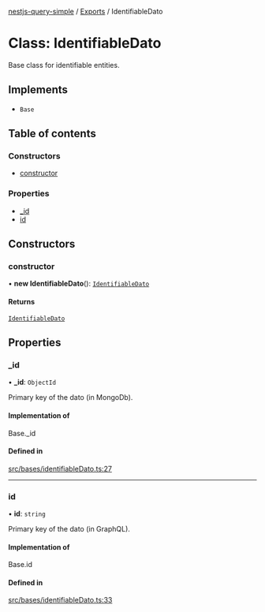 [nestjs-query-simple](../README.md) / [Exports](../modules.md) / IdentifiableDato

# Class: IdentifiableDato

Base class for identifiable entities.

## Implements

- `Base`

## Table of contents

### Constructors

- [constructor](IdentifiableDato.md#constructor)

### Properties

- [\_id](IdentifiableDato.md#_id)
- [id](IdentifiableDato.md#id)

## Constructors

### constructor

• **new IdentifiableDato**(): [`IdentifiableDato`](IdentifiableDato.md)

#### Returns

[`IdentifiableDato`](IdentifiableDato.md)

## Properties

### \_id

• **\_id**: `ObjectId`

Primary key of the dato (in MongoDb).

#### Implementation of

Base.\_id

#### Defined in

[src/bases/identifiableDato.ts:27](https://github.com/choresh/nestjs-query-simple/blob/4cd7de2/packages/nestjs-query-simple/src/bases/identifiableDato.ts#L27)

___

### id

• **id**: `string`

Primary key of the dato (in GraphQL).

#### Implementation of

Base.id

#### Defined in

[src/bases/identifiableDato.ts:33](https://github.com/choresh/nestjs-query-simple/blob/4cd7de2/packages/nestjs-query-simple/src/bases/identifiableDato.ts#L33)
